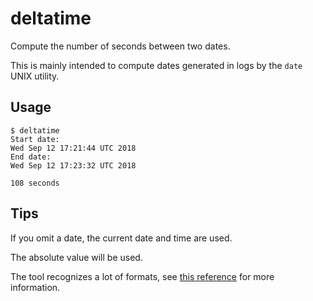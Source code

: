 # deltatime

Compute the number of seconds between two dates.

This is mainly intended to compute dates generated in logs by the `date` UNIX utility.

## Usage

```
$ deltatime
Start date:
Wed Sep 12 17:21:44 UTC 2018
End date:
Wed Sep 12 17:23:32 UTC 2018

108 seconds
```

## Tips

If you omit a date, the current date and time are used.

The absolute value will be used.

The tool recognizes a lot of formats, see [this reference](https://www.tcl.tk/man/tcl8.6/TclCmd/clock.htm#M25) for more information.
